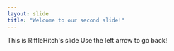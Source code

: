 ```yaml
---
layout: slide
title: "Welcome to our second slide!"
---
```

This is RiffleHitch's slide
Use the left arrow to go back!